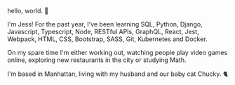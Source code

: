hello, world. 👾

I'm Jess! For the past year, I've been learning SQL, Python, Django, Javascript, Typescript, Node, RESTful APIs, GraphQL, React, Jest, Webpack, HTML, CSS, Bootstrap, SASS, Git, Kubernetes and Docker.

On my spare time I'm either working out, watching people play video games online, exploring new restaurants in the city or studying Math.

I'm based in Manhattan, living with my husband and our baby cat Chucky. 🐈

